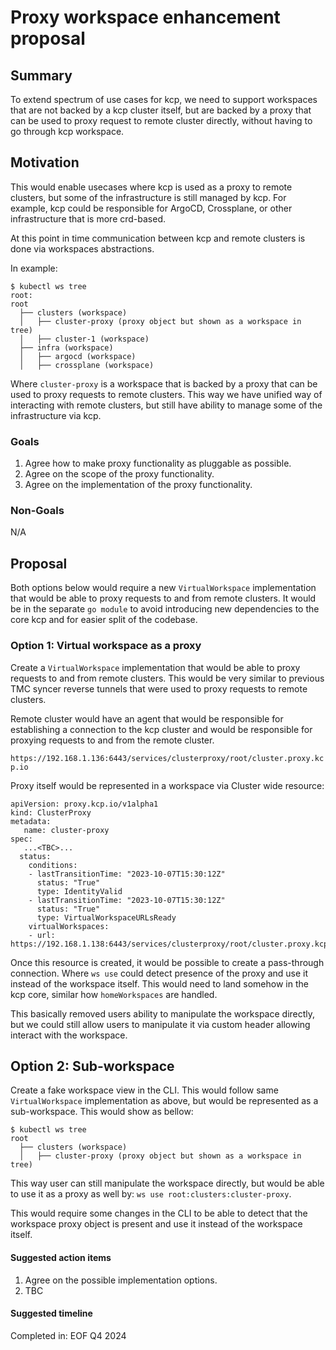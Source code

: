 # Proxy workspace enhancement proposal

## Summary

To extend spectrum of use cases for kcp, we need to support workspaces that are not
backed by a kcp cluster itself, but are backed by a proxy that can be used to proxy
request to remote cluster directly, without having to go through kcp workspace.

## Motivation

This would enable usecases where kcp is used as a proxy to remote clusters, but
some of the infrastructure is still managed by kcp. For example, kcp could be
responsible for ArgoCD, Crossplane, or other infrastructure that is more crd-based.

At this point in time communication between kcp and remote clusters is done via
workspaces abstractions.

In example:
```
$ kubectl ws tree
root:
root
  ├── clusters (workspace)
  │   ├── cluster-proxy (proxy object but shown as a workspace in tree)
  │   ├── cluster-1 (workspace)
  ├── infra (workspace)
  │   ├── argocd (workspace)
  │   ├── crossplane (workspace)
```

Where `cluster-proxy` is a workspace that is backed by a proxy that can be used
to proxy requests to remote clusters. This way we have unified way of interacting
with remote clusters, but still have ability to manage some of the infrastructure
via kcp.

### Goals

1. Agree how to make proxy functionality as pluggable as possible.
2. Agree on the scope of the proxy functionality.
3. Agree on the implementation of the proxy functionality.

### Non-Goals

N/A

## Proposal

Both options below would require a new `VirtualWorkspace` implementation that
would be able to proxy requests to and from remote clusters. It would be in the separate
`go module` to avoid introducing new dependencies to the core kcp and for easier split
of the codebase.

### Option 1: Virtual workspace as a proxy

Create a `VirtualWorkspace` implementation that would be able to proxy requests
to and from remote clusters. This would be very similar to previous TMC syncer
reverse tunnels that were used to proxy requests to remote clusters.

Remote cluster would have an agent that would be responsible for establishing
a connection to the kcp cluster and would be responsible for proxying requests
to and from the remote cluster.

`https://192.168.1.136:6443/services/clusterproxy/root/cluster.proxy.kcp.io`

Proxy itself would be represented in a workspace via Cluster wide resource:
```
apiVersion: proxy.kcp.io/v1alpha1
kind: ClusterProxy
metadata:
   name: cluster-proxy
spec:
   ...<TBC>...
  status:
    conditions:
    - lastTransitionTime: "2023-10-07T15:30:12Z"
      status: "True"
      type: IdentityValid
    - lastTransitionTime: "2023-10-07T15:30:12Z"
      status: "True"
      type: VirtualWorkspaceURLsReady
    virtualWorkspaces:
    - url: https://192.168.1.138:6443/services/clusterproxy/root/cluster.proxy.kcp.io
```

Once this resource is created, it would be possible to create a pass-through
connection. Where `ws use` could detect presence of the proxy and use it
instead of the workspace itself. This would need to land somehow in the kcp core,
similar how `homeWorkspaces` are handled.

This basically removed users ability to manipulate the workspace directly, but
we could still allow users to manipulate it via custom header allowing interact with the workspace.

## Option 2: Sub-workspace

Create a fake workspace view in the CLI. This would follow same `VirtualWorkspace`
implementation as above, but would be represented as a sub-workspace. This would
show as bellow:
```
$ kubectl ws tree
root
  ├── clusters (workspace)
  │   ├── cluster-proxy (proxy object but shown as a workspace in tree)
```

This way user can still manipulate the workspace directly, but would be able to
use it as a proxy as well by: `ws use root:clusters:cluster-proxy`.

This would require some changes in the CLI to be able to detect that the workspace proxy
object is present and use it instead of the workspace itself.

#### Suggested action items

1. Agree on the possible implementation options.
2. TBC


#### Suggested timeline

Completed in: EOF Q4 2024
